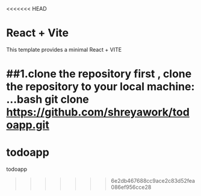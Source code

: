 <<<<<<< HEAD
# React + Vite

This template provides a minimal React + VITE

##1.clone the repository
first , clone the repository to your local machine:
...bash
git clone https://github.com/shreyawork/todoapp.git
=======
# todoapp
todoapp
>>>>>>> 6e2db467688cc9ace2c83d52fea086ef956cce28
